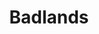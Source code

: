 ---
unit_code: "BADL"
unit_name: "Badlands NP"
unit_type: "National Park"
nps_region: "Midwest"
scalerank: 4
note: "null"
name: "Badlands"
featureclass: "National Park Service"
geojson: >-
  {"type":"Feature","properties":{},"geometry":{"type":"Polygon","coordinates":[[[-102.394775390625,43.482421875],[-102.4478759765625,43.496907552083336],[-102.4478759765625,43.52591959635417],[-102.36580403645834,43.53556315104167],[-102.36580403645834,43.56449381510417],[-102.27888997395834,43.57902018229167],[-102.27888997395834,43.52591959635417],[-102.28853352864584,43.482421875],[-102.307861328125,43.47757975260417],[-102.37544759114584,43.47757975260417],[-102.394775390625,43.482421875]]]}}
number: 15
title: "Badlands"
---